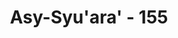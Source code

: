 ---
title: "Asy-Syu'ara' - 155"
no: 155
arabic_no: ١٥٥
ayah: قَالَ هٰذِهٖ نَاقَةٌ لَّهَا شِرْبٌ وَّلَكُمْ شِرْبُ يَوْمٍ مَّعْلُوْمٍ ۚ 
translation: "Dia (Saleh) menjawab, “Ini seekor unta betina, yang berhak mendapatkan (giliran) minum, dan kamu juga berhak mendapatkan minum pada hari yang ditentukan."
tafsir: "Kaum Samud tetap tidak percaya pada kerasulan Nabi Saleh karena menurut mereka, dia adalah manusia biasa seperti mereka juga. Seharusnya rasul yang diutus Allah itu bukan manusia biasa, tetapi malaikat atau makhluk yang berbeda dengan mereka. Utusan harus sanggup melakukan sesuatu yang ajaib dan aneh, di mana manusia tidak sanggup melaksanakannya. Oleh karena itu, mereka meminta Nabi Saleh untuk mendatangkan mukjizat sebagai bukti kerasulannya, atau yang menunjukkan bahwa dia adalah benar-benar nabi yang diutus Allah kepada mereka.\n\nAllah memenuhi keinginan mereka dengan mendatangkan seekor unta betina sebagai mukjizat bagi Nabi Saleh. Mereka dilarang mengganggu unta tersebut, dan membiarkannya makan dan minum sesukanya. Nabi Saleh mengancam mereka dengan mengatakan bahwa mereka akan segera diazab Allah jika mengganggu unta itu.\n\nAspek-aspek kemukjizatan unta itu menurut para mufasir ialah:\n\n1. Unta itu keluar dari batu, sedangkan unta-unta yang lain tidak demikian.\n\n2. Sumber-sumber air minum penduduk dibagi dua antara unta dan penduduk negeri itu. Pada hari unta itu minum, penduduk tidak boleh mengambil air. Untuk memenuhi keperluan air minum, mereka diperbolehkan memerah susu unta itu. Pada waktu giliran penduduk mengambil air, maka unta tidak datang untuk minum air ke tempat itu.\n\n3. Pada hari unta itu minum, binatang-binatang lain tidak datang ke tempat itu.\n\nSifat luar biasa dari unta itu merupakan bukti yang nyata bagi kerasulan Saleh. Mereka akan dibinasakan oleh Allah, jika melanggar perintah-Nya tentang unta itu.\n\nLarangan Nabi Saleh agar mereka tidak menyentuh dan mengganggu unta itu tidak mereka hiraukan, bahkan mereka ingin membuktikan kebenaran ucapan Nabi Saleh. Oleh sebab itu, mereka ingin membunuhnya dan menantang apa yang telah diancamkan kepada mereka. Nabi Saleh mengatakan bahwa mereka akan dibinasakan oleh Allah setelah berlalu tiga hari karena perbuatan membunuh unta itu."
---
